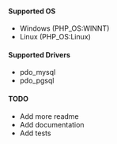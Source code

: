 #### Supported OS
- Windows (PHP_OS:WINNT)
- Linux (PHP_OS:Linux)

#### Supported Drivers
- pdo_mysql
- pdo_pgsql

#### TODO
- Add more readme
- Add documentation
- Add tests
